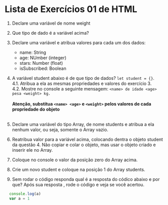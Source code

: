 # Lista de Exercícios 01 de HTML

1. Declare uma variável de nome weight
2. Que tipo de dado é a variável acima?
3. Declare uma variável e atribua valores para cada um dos dados:
     - name: String
     - age: NUmber (integer)
     - stars: Number (float)
     - isSubscribed: Boolean
4. A variável student abaixo é de que tipo de dados? `let student = {}`.<br />
4.1. Atribua a ela as mesmas propriedades e valores do exercício 3.<br />
4.2. Mostre no console a seguinte mensagem:
  `<name> de idade <age> pesa <weight> kg.`<br /><br /><strong>Atenção, substitua `<name> <age>` e `<weight>` pelos valores de cada propriedade do objeto</strong><br /><br />

5. Declare uma variável do tipo Array, de nome students e atribua a ela nenhum valor, ou seja, somente o Array vazio.
6. Reatribua valor para a variável acima, colocando dentra o objeto student da questão 4. Não copiar e colar o objeto, mas usar o objeto criado e inserir ele no Array.
7. Coloque no console o valor da posição zero do Array acima.
8. Crie um novo student e coloque na posição 1 do Array students.
9.  Sem rodar o código responda qual é a resposta do códico abaixo e por que? Após sua resposta , rode o código e veja se você acertou.
```javascript
  console.log(a)
  var a = 1
```